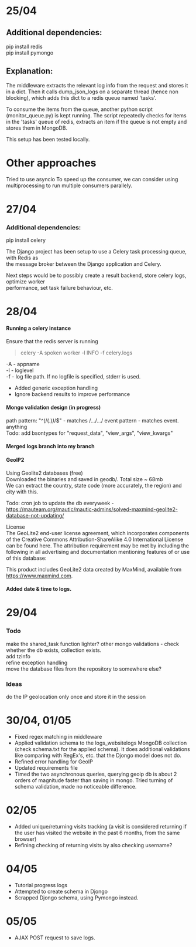 # 25/04

## Additional dependencies:
pip install redis  
pip install pymongo  

## Explanation:

The middleware extracts the relevant log info from the request and stores it in a dict. 
Then it calls dump_json_logs on a separate thread (hence non blocking), which adds this 
dict to a redis queue named 'tasks'. 

To consume the items from the queue, another python script (monitor_queue.py) is kept
running. The script repeatedly checks for items in the 'tasks' queue of redis, extracts 
an item if the queue is not empty and stores them in MongoDB.

This setup has been tested locally.

# Other approaches

Tried to use asyncio 
To speed up the consumer, we can consider using multiprocessing to run multiple consumers
parallely.

# 27/04

### Additional dependencies:
pip install celery

The Django project has been setup to use a Celery task processing queue, with Redis as  
the message broker between the Django application and Celery.  

Next steps would be to possibly create a result backend, store celery logs, optimize worker  
performance, set task failure behaviour, etc.  

# 28/04

#### Running a celery instance

Ensure that the redis server is running  

> celery -A spoken worker -l INFO -f celery.logs  

-A - appname  
-l - loglevel  
-f - log file path. If no logfile is specified, stderr is used.  

- Added generic exception handling
- Ignore backend results to improve performance

#### Mongo validation design (in progress)

path pattern: "^(/(.)*)*/$" - matches /.../.../
event pattern - matches event. anything  
Todo: add bsontypes for "request_data", "view_args", "view_kwargs"  

#### Merged logs branch into my branch

#### GeoIP2

Using Geolite2 databases (free)  
Downloaded the binaries and saved in geodb/. Total size ~ 68mb  
We can extract the country, state code (more accurately, the region) and city with this.  

Todo: cron job to update the db everyweek - https://mauteam.org/mautic/mautic-admins/solved-maxmind-geolite2-database-not-updating/    

License  
The GeoLite2 end-user license agreement, which incorporates components of the Creative Commons   Attribution-ShareAlike 4.0 International License can be found here. The attribution requirement may be met by   including the following in all advertising and documentation mentioning features of or use of this database:  

This product includes GeoLite2 data created by MaxMind, available from  
<a href="https://www.maxmind.com">https://www.maxmind.com</a>.  


#### Added date & time to logs.

# 29/04

### Todo 
make the shared_task function lighter?
other mongo validations - check whether the db exists, collection exists.  
add tzinfo  
refine exception handling  
move the database files from the repository to somewhere else?  

### Ideas
do the IP geolocation only once and store it in the session   

# 30/04, 01/05

- Fixed regex matching in middleware  
- Applied validation schema to the logs_websitelogs MongoDB collection (check schema.txt for the applied schema). It does additional validations like comparing with RegEx's, etc. that the Djongo model does not do.  
- Refined error handling for GeoIP
- Updated requirements file  
- Timed the two asynchronous queries, querying geoip db is about 2 orders of magnitude faster than saving in mongo. Tried turning of schema validation, made no noticeable difference.

# 02/05

- Added unique/returning visits tracking (a visit is considered returning if the user has visited the website in the past 6 months, from the same browser)  
- Refining checking of returning visits by also checking username?

# 04/05

- Tutorial progress logs
- Attempted to create schema in Djongo
- Scrapped Djongo schema, using Pymongo instead.

# 05/05

- AJAX POST request to save logs.





